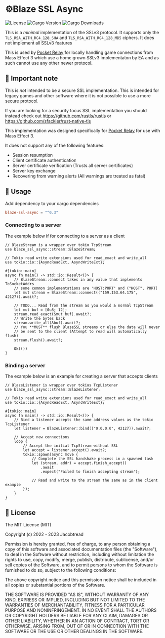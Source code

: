 # ⚙️Blaze SSL Async

![License](https://img.shields.io/github/license/jacobtread/blaze-ssl-async?style=for-the-badge)
![Cargo Version](https://img.shields.io/crates/v/blaze-ssl-async?style=for-the-badge)
![Cargo Downloads](https://img.shields.io/crates/d/blaze-ssl-async?style=for-the-badge)

This is a *minimal* implementation of the SSLv3 protocol. It supports only the `TLS_RSA_WITH_RC4_128_SHA` and `TLS_RSA_WITH_RC4_128_MD5` ciphers. It does not implement all SSLv3 features

This is used by [Pocket Relay](https://github.com/PocketRelay/) for locally handling game connections from Mass Effect 3 which use a home grown SSLv3 implementaton by EA and as such cannot use any other newer protocol.

## 📌 Important note

This is *not* intended to be a secure SSL implementation. This is intended for legacy games and other software where it is not possible to use a more secure protocol.

If you are looking for a security focus SSL implementation you should instead check out https://github.com/rustls/rustls or https://github.com/sfackler/rust-native-tls

This implementation was designed specifically for [Pocket Relay](https://github.com/PocketRelay/) for use with Mass Effect 3.

It does not support any of the following features:
- Session resumption
- Client certificate authentication
- Server certificate verification (Trusts all server certificates)
- Server key exchange
- Recovering from warning alerts (All warnings are treated as fatal)

## 📄 Usage

Add dependency to your cargo dependencies

```toml
blaze-ssl-async = "^0.3"
```

### Connecting to a server

The example below if for connecting to a server as a client

```rust,no_run
// BlazeStream is a wrapper over tokio TcpStream
use blaze_ssl_async::stream::BlazeStream;

// Tokio read write extensions used for read_exact and write_all
use tokio::io::{AsyncReadExt, AsyncWriteExt};

#[tokio::main]
async fn main() -> std::io::Result<()> {
    // BlazeStream::connect takes in any value that implements ToSocketAddrs
    // some common implementations are "HOST:PORT" and ("HOST", PORT)
    let mut stream = BlazeStream::connect(("159.153.64.175", 42127)).await?;

    // TODO... Read from the stream as you would a normal TcpStream
    let mut buf = [0u8; 12];
    stream.read_exact(&mut buf).await?;
    // Write the bytes back
    stream.write_all(&buf).await?;
    // You **MUST** flush BlazeSSL streams or else the data will never
    // be sent to the client (Attempt to read will automatically flush)
    stream.flush().await?;

    Ok(())
}
```

### Binding a server

The example below is an example for creating a server that accepts clients

```rust,no_run
// BlazeListener is wrapper over tokios TcpListener
use blaze_ssl_async::stream::BlazeListener;

// Tokio read write extensions used for read_exact and write_all
use tokio::io::{AsyncReadExt, AsyncWriteExt};

#[tokio::main]
async fn main() -> std::io::Result<()> {
    // Bind a listener accepts the same address values as the tokio TcpListener
    let listener = BlazeListener::bind(("0.0.0.0", 42127)).await?;

    // Accept new connections
    loop {
        // Accept the initial TcpStream without SSL 
        let accept = listener.accept().await?;
        tokio::spawn(async move {
            // Complete the SSL handshake process in a spawned task
            let (stream, addr) = accept.finish_accept()
                .await
                .expect("Failed to finish accepting stream");

            // Read and write to the stream the same as in the client example
        });
    }
}
```

## 🧾 License

The MIT License (MIT)

Copyright (c) 2022 - 2023 Jacobtread

Permission is hereby granted, free of charge, to any person obtaining a copy
of this software and associated documentation files (the "Software"), to deal
in the Software without restriction, including without limitation the rights
to use, copy, modify, merge, publish, distribute, sublicense, and/or sell
copies of the Software, and to permit persons to whom the Software is
furnished to do so, subject to the following conditions:

The above copyright notice and this permission notice shall be included in all
copies or substantial portions of the Software.

THE SOFTWARE IS PROVIDED "AS IS", WITHOUT WARRANTY OF ANY KIND, EXPRESS OR
IMPLIED, INCLUDING BUT NOT LIMITED TO THE WARRANTIES OF MERCHANTABILITY,
FITNESS FOR A PARTICULAR PURPOSE AND NONINFRINGEMENT. IN NO EVENT SHALL THE
AUTHORS OR COPYRIGHT HOLDERS BE LIABLE FOR ANY CLAIM, DAMAGES OR OTHER
LIABILITY, WHETHER IN AN ACTION OF CONTRACT, TORT OR OTHERWISE, ARISING FROM,
OUT OF OR IN CONNECTION WITH THE SOFTWARE OR THE USE OR OTHER DEALINGS IN THE
SOFTWARE.